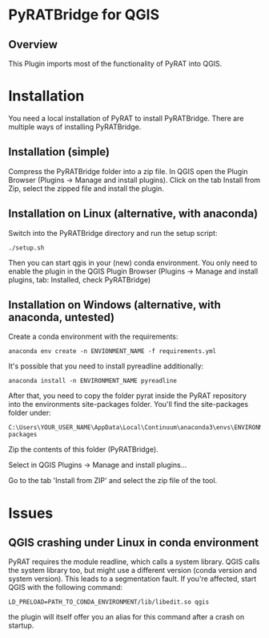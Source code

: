 PyRATBridge for QGIS
====================

Overview
--------

This Plugin imports most of the functionality of PyRAT into QGIS.

Installation
============

You need a local installation of PyRAT to install PyRATBridge.
There are multiple ways of installing PyRATBridge.

Installation (simple)
---------------------

Compress the PyRATBridge folder into a zip file.
In QGIS open the Plugin Browser (Plugins -> Manage and install plugins).
Click on the tab Install from Zip, select the zipped file and install the plugin.

Installation on Linux (alternative, with anaconda)
--------------------------------------------------

Switch into the PyRATBridge directory and run the setup script:

    ./setup.sh

Then you can start qgis in your (new) conda environment.
You only need to enable the plugin in the QGIS Plugin Browser (Plugins -> Manage and install plugins, tab: Installed, check PyRATBridge)

Installation on Windows (alternative, with anaconda, untested)
-----------------------------------------------

Create a conda environment with the requirements:

    anaconda env create -n ENVIONMENT_NAME -f requirements.yml

It's possible that you need to install pyreadline additionally:

    anaconda install -n ENVIRONMENT_NAME pyreadline

After that, you need to copy the folder pyrat inside the PyRAT repository into the 
environments site-packages folder. You'll find the site-packages folder under:

    C:\Users\YOUR_USER_NAME\AppData\Local\Continuum\anaconda3\envs\ENVIRONMENT_NAME\Lib\site-packages

Zip the contents of this folder (PyRATBridge).

Select in QGIS Plugins -> Manage and install plugins...

Go to the tab 'Install from ZIP' and select the zip file of the tool.

Issues
======

QGIS crashing under Linux in conda environment
----------------------------------------------

PyRAT requires the module readline, which calls a system library.
QGIS calls the system library too, but might use a different version (conda version and system version).
This leads to a segmentation fault.
If you're affected, start QGIS with the following command:

    LD_PRELOAD=PATH_TO_CONDA_ENVIRONMENT/lib/libedit.so qgis

the plugin will itself offer you an alias for this command after a crash on startup.
